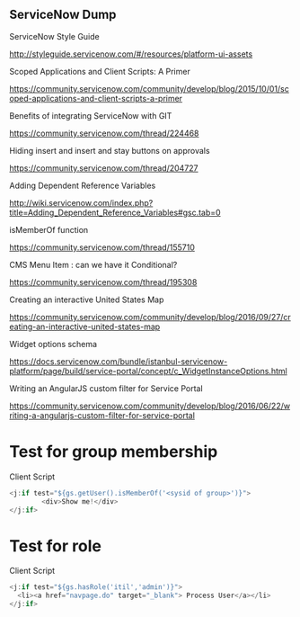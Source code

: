 ## ServiceNow Dump

ServiceNow Style Guide

http://styleguide.servicenow.com/#/resources/platform-ui-assets

Scoped Applications and Client Scripts: A Primer

https://community.servicenow.com/community/develop/blog/2015/10/01/scoped-applications-and-client-scripts-a-primer

Benefits of integrating ServiceNow with GIT

https://community.servicenow.com/thread/224468

Hiding insert and insert and stay buttons on approvals

https://community.servicenow.com/thread/204727

Adding Dependent Reference Variables

http://wiki.servicenow.com/index.php?title=Adding_Dependent_Reference_Variables#gsc.tab=0

isMemberOf function

https://community.servicenow.com/thread/155710

CMS Menu Item : can we have it Conditional?

https://community.servicenow.com/thread/195308

Creating an interactive United States Map

https://community.servicenow.com/community/develop/blog/2016/09/27/creating-an-interactive-united-states-map

Widget options schema

https://docs.servicenow.com/bundle/istanbul-servicenow-platform/page/build/service-portal/concept/c_WidgetInstanceOptions.html

Writing an AngularJS custom filter for Service Portal

https://community.servicenow.com/community/develop/blog/2016/06/22/writing-a-angularjs-custom-filter-for-service-portal



# Test for group membership
Client Script
```javascript
<j:if test="${gs.getUser().isMemberOf('<sysid of group>')}">  
		<div>Show me!</div>
</j:if>  
```


# Test for role
Client Script
```javascript
<j:if test="${gs.hasRole('itil','admin')}">        
  <li><a href="navpage.do" target="_blank"> Process User</a></li>
</j:if>
```
